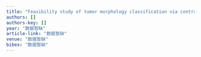 ```yaml
---
title: "Feasibility study of tumor morphology classification via contrast-enhanced UWB breast imaging—A pole-zero analysis"
authors: []
authors-key: []
year: "数据暂缺"
article-link: "数据暂缺"
venue: "数据暂缺"
bibex: "数据暂缺"
---
```

